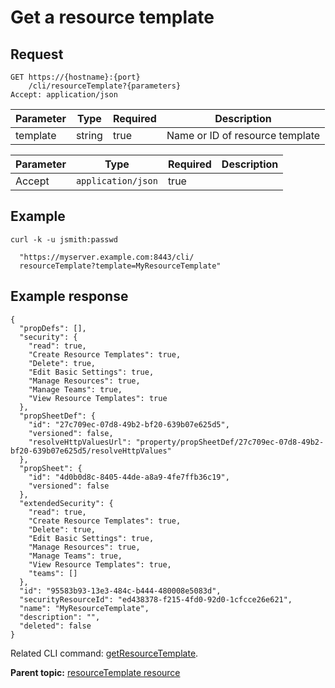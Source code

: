# Get a resource template

## Request

```
GET https://{hostname}:{port}
    /cli/resourceTemplate?{parameters}
Accept: application/json

```

|Parameter|Type|Required|Description|
|---------|----|--------|-----------|
|template|string|true|Name or ID of resource template|

|Parameter|Type|Required|Description|
|---------|----|--------|-----------|
|Accept|`application/json`|true| |

## Example

```
curl -k -u jsmith:passwd 
   
  "https://myserver.example.com:8443/cli/
  resourceTemplate?template=MyResourceTemplate" 

```

## Example response

```
{
  "propDefs": [],
  "security": {
    "read": true,
    "Create Resource Templates": true,
    "Delete": true,
    "Edit Basic Settings": true,
    "Manage Resources": true,
    "Manage Teams": true,
    "View Resource Templates": true
  },
  "propSheetDef": {
    "id": "27c709ec-07d8-49b2-bf20-639b07e625d5",
    "versioned": false,
    "resolveHttpValuesUrl": "property/propSheetDef/27c709ec-07d8-49b2-bf20-639b07e625d5/resolveHttpValues"
  },
  "propSheet": {
    "id": "4d0b0d8c-8405-44de-a8a9-4fe7ffb36c19",
    "versioned": false
  },
  "extendedSecurity": {
    "read": true,
    "Create Resource Templates": true,
    "Delete": true,
    "Edit Basic Settings": true,
    "Manage Resources": true,
    "Manage Teams": true,
    "View Resource Templates": true,
    "teams": []
  },
  "id": "95583b93-13e3-484c-b444-480008e5083d",
  "securityResourceId": "ed438378-f215-4fd0-92d0-1cfcce26e621",
  "name": "MyResourceTemplate",
  "description": "",
  "deleted": false
}

```

Related CLI command: [getResourceTemplate](udclient_getresourcetemplate.md).

**Parent topic:** [resourceTemplate resource](../../com.ibm.udeploy.api.doc/topics/rest_cli_resourcetemplate.md)

